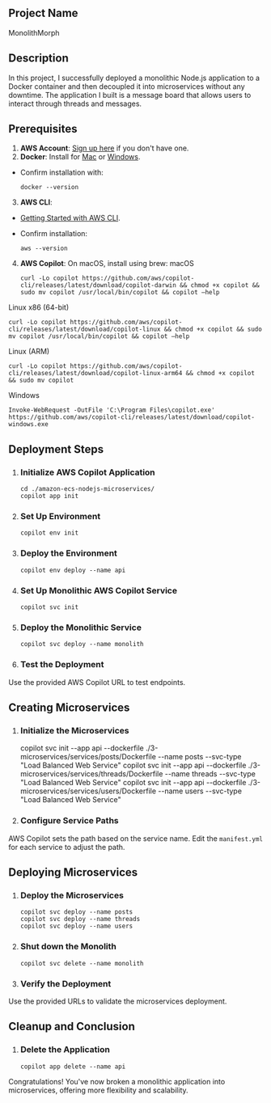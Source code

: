 ## Project Name 

MonolithMorph

## Description

In this project, I successfully deployed a monolithic Node.js application to a Docker container and then decoupled it into microservices without any downtime. The application I built is a message board that allows users to interact through threads and messages.

## Prerequisites

1. **AWS Account**: [Sign up here](https://aws.amazon.com/) if you don't have one.
2. **Docker**: Install for [Mac](https://docs.docker.com/docker-for-mac/install/) or [Windows](https://docs.docker.com/docker-for-windows/install/). 
 - Confirm installation with:
     
       docker --version
     

3. **AWS CLI**: 
- [Getting Started with AWS CLI](https://docs.aws.amazon.com/cli/latest/userguide/cli-chap-welcome.html).
- Confirm installation:
      
      aws --version
      
4. **AWS Copilot**: On macOS, install using brew:
 macOS

       curl -Lo copilot https://github.com/aws/copilot-cli/releases/latest/download/copilot-darwin && chmod +x copilot && sudo mv copilot /usr/local/bin/copilot && copilot —help
   
Linux x86 (64-bit)

 	curl -Lo copilot https://github.com/aws/copilot-cli/releases/latest/download/copilot-linux && chmod +x copilot && sudo mv copilot /usr/local/bin/copilot && copilot —help

Linux (ARM) 

    curl -Lo copilot https://github.com/aws/copilot-cli/releases/latest/download/copilot-linux-arm64 && chmod +x copilot && sudo mv copilot

Windows	
  
    Invoke-WebRequest -OutFile 'C:\Program Files\copilot.exe' https://github.com/aws/copilot-cli/releases/latest/download/copilot-windows.exe
  

## Deployment Steps

 1. ###  Initialize AWS Copilot Application
     
        cd ./amazon-ecs-nodejs-microservices/
        copilot app init
     
 
 2. ###  Set Up Environment
     
        copilot env init
     
 
  3. ### Deploy the Environment
     
         copilot env deploy --name api
     
 
  4. ### Set Up Monolithic AWS Copilot Service
     
         copilot svc init
     
 
  5. ### Deploy the Monolithic Service
     
         copilot svc deploy --name monolith
     
 
  6. ### Test the Deployment
   Use the provided AWS Copilot URL to test endpoints.

## Creating Microservices

 1. ### Initialize the Microservices
    
    copilot svc init --app api --dockerfile ./3-microservices/services/posts/Dockerfile --name posts --svc-type "Load Balanced Web Service"
    copilot svc init --app api --dockerfile ./3-microservices/services/threads/Dockerfile --name threads --svc-type "Load Balanced Web Service"
    copilot svc init --app api --dockerfile ./3-microservices/services/users/Dockerfile --name users --svc-type "Load Balanced Web Service"
   

 2. ### Configure Service Paths
AWS Copilot sets the path based on the service name. Edit the `manifest.yml` for each service to adjust the path.

## Deploying Microservices

 1. ### Deploy the Microservices
    
        copilot svc deploy --name posts
        copilot svc deploy --name threads
        copilot svc deploy --name users
    

 2. ### Shut down the Monolith
    
        copilot svc delete --name monolith
    

 3. ### Verify the Deployment
 Use the provided URLs to validate the microservices deployment.

## Cleanup and Conclusion

 1. ### Delete the Application
    
        copilot app delete --name api
    

Congratulations! You've now broken a monolithic application into microservices, offering more flexibility and scalability.

